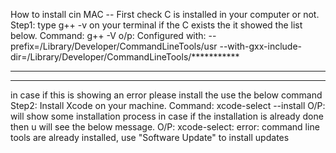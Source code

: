 How to install cin MAC
-- First check C is installed in your computer or not.
Step1: type g++ -v on your terminal if the C exists the it showed the list below.
Command: g++ -V
o/p: 
Configured with: --prefix=/Library/Developer/CommandLineTools/usr --with-gxx-include-dir=/Library/Developer/CommandLineTools/***********
***********
***********

in case if this is showing an error please install the use the below command
Step2: Install Xcode on your machine.
Command: xcode-select --install
O/P:
will show some installation process
in case if the installation is already done then u will see the below message.
O/P: xcode-select: error: command line tools are already installed, use "Software Update" to install updates

